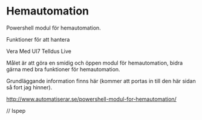 ﻿# Hemautomation

Powershell modul för hemautomation. 

Funktioner för att hantera

Vera Med UI7
Telldus Live

Målet är att göra en smidig och öppen modul för hemautomation, bidra gärna med bra funktioner för hemautomation. 


Grundläggande information finns här (kommer att portas in till den här sidan så fort jag hinner). 

http://www.automatiserar.se/powershell-modul-for-hemautomation/




// Ispep
